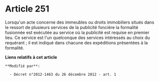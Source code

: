 # Article 251

Lorsqu'un acte concerne des immeubles ou droits immobiliers situés dans le ressort de plusieurs services de la publicité
foncière la formalité fusionnée est exécutée au service où la publicité est requise en premier lieu. Ce service est l'un
quelconque des services intéressés au choix du requérant ; il est indiqué dans chacune des expéditions présentées à la
formalité.

**Liens relatifs à cet article**

	**Modifié par**:

	  - Décret n°2012-1463 du 26 décembre 2012 - art. 1
